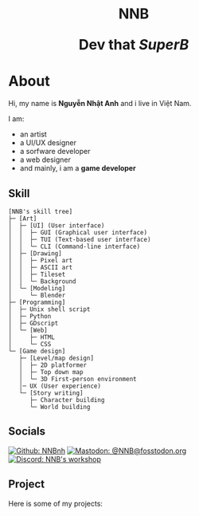 <h1 align="center"><b>NNB</b></p>
<p align="center">Dev that <i>SuperB</i></p>

# About
Hi, my name is **Nguyễn Nhật Anh** and i live in Việt Nam.

I am:
- an artist
- a UI/UX designer
- a sorfware developer
- a web designer
- and mainly, i am a **game developer**

## Skill
```
[NNB's skill tree]
├─ [Art]
│  ├─ [UI] (User interface)
│  │  ├─ GUI (Graphical user interface)
│  │  ├─ TUI (Text-based user interface)
│  │  └─ CLI (Command-line interface)
│  ├─ [Drawing]
│  │  ├─ Pixel art
│  │  ├─ ASCII art
│  │  ├─ Tileset
│  │  └─ Background
│  └─ [Modeling]
│     └─ Blender
├─ [Programming]
│  ├─ Unix shell script
│  ├─ Python
│  ├─ GDscript
│  └─ [Web]
│     ├─ HTML
│     └─ CSS
└─ [Game design]
   ├─ [Level/map design]
   │  ├─ 2D platformer
   │  ├─ Top down map
   │  └─ 3D First-person environment
   │─ UX (User experience)
   └─ [Story writing]
      ├─ Character building
      └─ World building
```

## Socials
[![Github: NNBnh](https://img.shields.io/github/followers/NNBnh?color=%2324292E&label=github%20NNBnh&logo=github&logoColor=%23FFFFFF&style=for-the-badge)](https://github.com/NNBnh)
[![Mastodon: @NNB@fosstodon.org](https://img.shields.io/mastodon/follow/255593?color=%233088D4&domain=https%3A%2F%2Ffosstodon.org&label=mastodon%20%40NNB%20%40fosstodon.org&logo=mastodon&logoColor=%23FFFFFF&style=for-the-badge)](https://fosstodon.org/web/accounts/255593)
[![Discord: NNB's workshop](https://img.shields.io/discord/740843363343007754?color=%236E84D2&label=discord%20NNB%27s%20workshop&logo=discord&logoColor=%23FFFFFF&style=for-the-badge)](https://discord.gg/vJ22XK)

## Project
Here is some of my projects:
